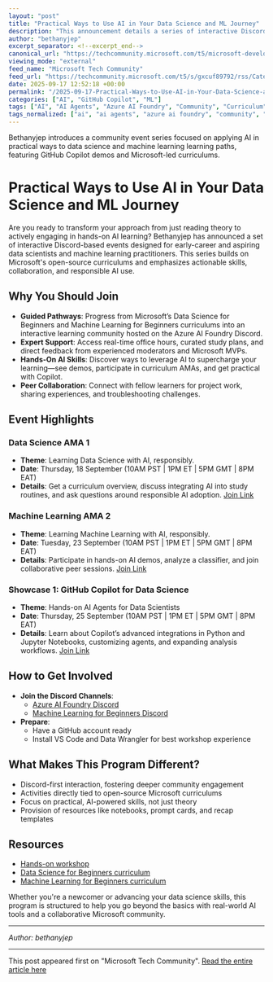 ```yaml
---
layout: "post"
title: "Practical Ways to Use AI in Your Data Science and ML Journey"
description: "This announcement details a series of interactive Discord events aimed at guiding learners in applying AI to their studies in data science and machine learning. The events combine open-source Microsoft curriculums, practical Copilot showcases, and hands-on activities for skill development in a community setting."
author: "bethanyjep"
excerpt_separator: <!--excerpt_end-->
canonical_url: "https://techcommunity.microsoft.com/t5/microsoft-developer-community/practical-ways-to-use-ai-in-your-data-science-and-ml-journey/ba-p/4454764"
viewing_mode: "external"
feed_name: "Microsoft Tech Community"
feed_url: "https://techcommunity.microsoft.com/t5/s/gxcuf89792/rss/Category?category.id=Azure"
date: 2025-09-17 12:52:18 +00:00
permalink: "/2025-09-17-Practical-Ways-to-Use-AI-in-Your-Data-Science-and-ML-Journey.html"
categories: ["AI", "GitHub Copilot", "ML"]
tags: ["AI", "AI Agents", "Azure AI Foundry", "Community", "Curriculum", "Data Science", "Data Wrangler", "GitHub Copilot", "Hands On Workshop", "Jupyter Notebooks", "Learning Community", "Machine Learning", "Microsoft", "ML", "Practical AI", "Python", "Study Plans", "VS Code"]
tags_normalized: ["ai", "ai agents", "azure ai foundry", "community", "curriculum", "data science", "data wrangler", "github copilot", "hands on workshop", "jupyter notebooks", "learning community", "machine learning", "microsoft", "ml", "practical ai", "python", "study plans", "vs code"]
---
```


Bethanyjep introduces a community event series focused on applying AI in practical ways to data science and machine learning learning paths, featuring GitHub Copilot demos and Microsoft-led curriculums.<!--excerpt_end-->

# Practical Ways to Use AI in Your Data Science and ML Journey

Are you ready to transform your approach from just reading theory to actively engaging in hands-on AI learning? Bethanyjep has announced a set of interactive Discord-based events designed for early-career and aspiring data scientists and machine learning practitioners. This series builds on Microsoft's open-source curriculums and emphasizes actionable skills, collaboration, and responsible AI use.

## Why You Should Join

- **Guided Pathways**: Progress from Microsoft’s Data Science for Beginners and Machine Learning for Beginners curriculums into an interactive learning community hosted on the Azure AI Foundry Discord.
- **Expert Support**: Access real-time office hours, curated study plans, and direct feedback from experienced moderators and Microsoft MVPs.
- **Hands-On AI Skills**: Discover ways to leverage AI to supercharge your learning—see demos, participate in curriculum AMAs, and get practical with Copilot.
- **Peer Collaboration**: Connect with fellow learners for project work, sharing experiences, and troubleshooting challenges.

## Event Highlights

### Data Science AMA 1

- **Theme**: Learning Data Science with AI, responsibly.
- **Date**: Thursday, 18 September (10AM PST | 1PM ET | 5PM GMT | 8PM EAT)
- **Details**: Get a curriculum overview, discuss integrating AI into study routines, and ask questions around responsible AI adoption. [Join Link](https://aka.ms/learnwithai/ds)

### Machine Learning AMA 2

- **Theme**: Learning Machine Learning with AI, responsibly.
- **Date**: Tuesday, 23 September (10AM PST | 1PM ET | 5PM GMT | 8PM EAT)
- **Details**: Participate in hands-on AI demos, analyze a classifier, and join collaborative peer sessions. [Join Link](https://aka.ms/learnwithai/ml)

### Showcase 1: GitHub Copilot for Data Science

- **Theme**: Hands-on AI Agents for Data Scientists
- **Date**: Thursday, 25 September (10AM PST | 1PM ET | 5PM GMT | 8PM EAT)
- **Details**: Learn about Copilot’s advanced integrations in Python and Jupyter Notebooks, customizing agents, and expanding analysis workflows. [Join Link](https://aka.ms/learnwithai/agents)

## How to Get Involved

- **Join the Discord Channels**:
  - [Azure AI Foundry Discord](https://aka.ms/ds4beginners/discord)
  - [Machine Learning for Beginners Discord](https://aka.ms/ml4beginners/discord)
- **Prepare**:
  - Have a GitHub account ready
  - Install VS Code and Data Wrangler for best workshop experience

## What Makes This Program Different?

- Discord-first interaction, fostering deeper community engagement
- Activities directly tied to open-source Microsoft curriculums
- Focus on practical, AI-powered skills, not just theory
- Provision of resources like notebooks, prompt cards, and recap templates

## Resources

- [Hands-on workshop](https://aka.ms/ds-agents)
- [Data Science for Beginners curriculum](https://aka.ms/ds4beginners)
- [Machine Learning for Beginners curriculum](https://aka.ms/ml4beginners)

Whether you're a newcomer or advancing your data science skills, this program is structured to help you go beyond the basics with real-world AI tools and a collaborative Microsoft community.

---

*Author: bethanyjep*

---

This post appeared first on "Microsoft Tech Community". [Read the entire article here](https://techcommunity.microsoft.com/t5/microsoft-developer-community/practical-ways-to-use-ai-in-your-data-science-and-ml-journey/ba-p/4454764)

